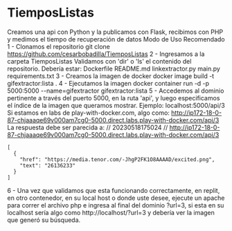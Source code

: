 # TiemposListas
Creamos una api con Python y la publicamos con Flask, recibimos con PHP y medimos el tiempo de recuperación de datos
Modo de Uso Recomendado
1 - Clonamos el repositorio
    git clone https://github.com/cesarbobadilla/TiemposListas
2 - Ingresamos a la carpeta TiemposListas
    Validamos con 'dir' o 'ls' el contenido del repositorio. Debería estar:
    Dockerfile        README.md         linkextractor.py  main.py           requirements.txt
3 - Creamos la imagen de docker
    docker image build -t gifextractor:lista .
4 - Ejecutamos la imagen 
    docker container run -d -p 5000:5000 --name=gifextractor gifextractor:lista
5 - Accedemos al dominio pertinente a través del puerto 5000, en la ruta 'api', y luego especificamos el índice de la imagen que queramos mostrar.
    Ejemplo:
    localhost:5000/api/3
    Si estamos en labs de play-with-docker.com, algo como:
    http://ip172-18-0-87-chjaaaqe69v000am7cg0-5000.direct.labs.play-with-docker.com/api/3
    La respuesta debe ser parecida a:
    // 20230518175024
    // http://ip172-18-0-87-chjaaaqe69v000am7cg0-5000.direct.labs.play-with-docker.com/api/3

    [
      {
        "href": "https://media.tenor.com/-JhgP2FK1O8AAAAD/excited.png",
        "text": "26136233"
      }
    ]    
6 - Una vez que validamos que esta funcionando correctamente, en replit, en otro contenedor, en su local host o donde uste desee, ejecute un apache para correr el archivo php
    e ingresa al final del dominio ?url=3, si esta en su localhost sería algo como http://localhost/?url=3 y debería ver la imagen que generó su búsqueda.
